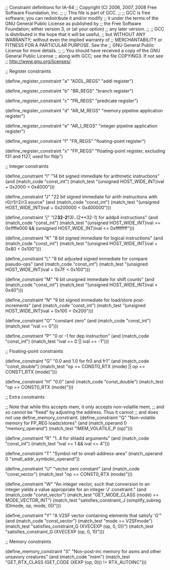 ;; Constraint definitions for IA-64
;; Copyright (C) 2006, 2007, 2008 Free Software Foundation, Inc.
;;
;; This file is part of GCC.
;;
;; GCC is free software; you can redistribute it and/or modify
;; it under the terms of the GNU General Public License as published by
;; the Free Software Foundation; either version 3, or (at your option)
;; any later version.
;;
;; GCC is distributed in the hope that it will be useful,
;; but WITHOUT ANY WARRANTY; without even the implied warranty of
;; MERCHANTABILITY or FITNESS FOR A PARTICULAR PURPOSE.  See the
;; GNU General Public License for more details.
;;
;; You should have received a copy of the GNU General Public License
;; along with GCC; see the file COPYING3.  If not see
;; <http://www.gnu.org/licenses/>.

;; Register constraints

(define_register_constraint "a" "ADDL_REGS"
  "addl register")

(define_register_constraint "b" "BR_REGS"
  "branch register")

(define_register_constraint "c" "PR_REGS"
  "predicate register")

(define_register_constraint "d" "AR_M_REGS"
  "memory pipeline application register")

(define_register_constraint "e" "AR_I_REGS"
  "integer pipeline application register")

(define_register_constraint "f" "FR_REGS"
  "floating-point register")

(define_register_constraint "x" "FP_REGS"
  "floating-point register, excluding f31 and f127, used for fldp")

;; Integer constraints

(define_constraint "I"
  "14 bit signed immediate for arithmetic instructions"
  (and (match_code "const_int")
       (match_test "(unsigned HOST_WIDE_INT)ival + 0x2000 < 0x4000")))

(define_constraint "J"
  "22 bit signed immediate for arith instructions with r0/r1/r2/r3 source"
  (and (match_code "const_int")
       (match_test "(unsigned HOST_WIDE_INT)ival + 0x200000 < 0x400000")))

(define_constraint "j"
  "(2**32-2**13)..(2**32-1) for addp4 instructions"
  (and (match_code "const_int")
       (match_test "(unsigned HOST_WIDE_INT)ival >= 0xffffe000
		    && (unsigned HOST_WIDE_INT)ival <= 0xffffffff")))

(define_constraint "K"
  "8 bit signed immediate for logical instructions"
  (and (match_code "const_int")
       (match_test "(unsigned HOST_WIDE_INT)ival + 0x80 < 0x100")))

(define_constraint "L"
  "8 bit adjusted signed immediate for compare pseudo-ops"
  (and (match_code "const_int")
       (match_test "(unsigned HOST_WIDE_INT)ival + 0x7F < 0x100")))

(define_constraint "M"
  "6 bit unsigned immediate for shift counts"
  (and (match_code "const_int")
       (match_test "(unsigned HOST_WIDE_INT)ival < 0x40")))

(define_constraint "N"
  "9 bit signed immediate for load/store post-increments"
  (and (match_code "const_int")
       (match_test "(unsigned HOST_WIDE_INT)ival + 0x100 < 0x200")))

(define_constraint "O"
  "constant zero"
  (and (match_code "const_int")
       (match_test "ival == 0")))

(define_constraint "P"
  "0 or -1 for dep instruction"
  (and (match_code "const_int")
       (match_test "ival == 0 || ival == -1")))

;; Floating-point constraints

(define_constraint "G"
  "0.0 and 1.0 for fr0 and fr1"
  (and (match_code "const_double")
       (match_test "op == CONST0_RTX (mode) || op == CONST1_RTX (mode)")))

(define_constraint "H"
  "0.0"
  (and (match_code "const_double")
       (match_test "op == CONST0_RTX (mode)")))

;; Extra constraints

;; Note that while this accepts mem, it only accepts non-volatile mem,
;; and so cannot be "fixed" by adjusting the address.  Thus it cannot
;; and does not use define_memory_constraint.
(define_constraint "Q"
  "Non-volatile memory for FP_REG loads/stores"
  (and (match_operand 0 "memory_operand")
       (match_test "!MEM_VOLATILE_P (op)")))

(define_constraint "R"
  "1..4 for shladd arguments"
  (and (match_code "const_int")
       (match_test "ival >= 1 && ival <= 4")))

(define_constraint "T"
  "Symbol ref to small-address-area"
  (match_operand 0 "small_addr_symbolic_operand"))

(define_constraint "U"
  "vector zero constant"
  (and (match_code "const_vector")
       (match_test "op == CONST0_RTX (mode)")))

(define_constraint "W"
  "An integer vector, such that conversion to an integer yields a
   value appropriate for an integer 'J' constraint."
  (and (match_code "const_vector")
       (match_test "GET_MODE_CLASS (mode) == MODE_VECTOR_INT")
       (match_test
	"satisfies_constraint_J (simplify_subreg (DImode, op, mode, 0))")))

(define_constraint "Y"
  "A V2SF vector containing elements that satisfy 'G'"
  (and (match_code "const_vector")
       (match_test "mode == V2SFmode")
       (match_test "satisfies_constraint_G (XVECEXP (op, 0, 0))")
       (match_test "satisfies_constraint_G (XVECEXP (op, 0, 1))")))

;; Memory constraints

(define_memory_constraint "S"
  "Non-post-inc memory for asms and other unsavory creatures"
  (and (match_code "mem")
       (match_test "GET_RTX_CLASS (GET_CODE (XEXP (op, 0))) != RTX_AUTOINC")))
